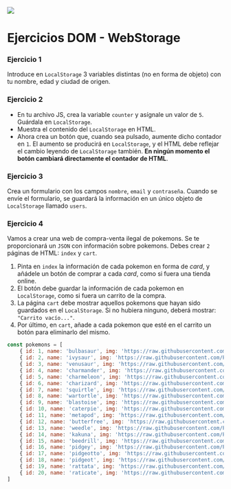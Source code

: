 ![](../../assets/Logo_Yellow.png)

# Ejercicios DOM - WebStorage

### Ejercicio 1
Introduce en `LocalStorage` 3 variables distintas (no en forma de objeto) con tu nombre, edad y ciudad de origen.

### Ejercicio 2
- En tu archivo JS, crea la variable `counter` y asígnale un valor de `5`. Guárdala en `LocalStorage`.
- Muestra el contenido del `LocalStorage` en HTML.
- Ahora crea un botón que, cuando sea pulsado, aumente dicho contador en `1`. El aumento se producirá en `LocalStorage`, y el HTML debe reflejar el cambio leyendo de `LocalStorage` también. **En ningún momento el botón cambiará directamente el contador de HTML**.

### Ejercicio 3
Crea un formulario con los campos `nombre`, `email` y `contraseña`. Cuando se envíe el formulario, se guardará la información en un único objeto de `LocalStorage` llamado `users`.

### Ejercicio 4
Vamos a crear una web de compra-venta ilegal de pokemons. Se te proporcionará un `JSON` con información sobre pokemons. Debes crear `2` páginas de HTML: `index` y `cart`.
1. Pinta en `index` la información de cada pokemon en forma de *card*, y añádele un botón de comprar a cada *card*, como si fuera una tienda online.
2. El botón debe guardar la información de cada pokemon en `LocalStorage`, como si fuera un carrito de la compra.
3. La página `cart` debe mostrar aquellos pokemons que hayan sido guardados en el `LocalStorage`. Si no hubiera ninguno, deberá mostrar: `"Carrito vacío..."`.
4. Por último, en `cart`, añade a cada pokemon que esté en el carrito un botón para eliminarlo del mismo.

```javascript 
const pokemons = [
	{ id: 1, name: 'bulbasaur', img: 'https://raw.githubusercontent.com/PokeAPI/sprites/master/sprites/pokemon/1.png' },
	{ id: 2, name: 'ivysaur', img: 'https://raw.githubusercontent.com/PokeAPI/sprites/master/sprites/pokemon/2.png' },
	{ id: 3, name: 'venusaur', img: 'https://raw.githubusercontent.com/PokeAPI/sprites/master/sprites/pokemon/3.png' },
	{ id: 4, name: 'charmander', img: 'https://raw.githubusercontent.com/PokeAPI/sprites/master/sprites/pokemon/4.png' },
	{ id: 5, name: 'charmeleon', img: 'https://raw.githubusercontent.com/PokeAPI/sprites/master/sprites/pokemon/5.png' },
	{ id: 6, name: 'charizard', img: 'https://raw.githubusercontent.com/PokeAPI/sprites/master/sprites/pokemon/6.png' },
	{ id: 7, name: 'squirtle', img: 'https://raw.githubusercontent.com/PokeAPI/sprites/master/sprites/pokemon/7.png' },
	{ id: 8, name: 'wartortle', img: 'https://raw.githubusercontent.com/PokeAPI/sprites/master/sprites/pokemon/8.png' },
	{ id: 9, name: 'blastoise', img: 'https://raw.githubusercontent.com/PokeAPI/sprites/master/sprites/pokemon/9.png' },
	{ id: 10, name: 'caterpie', img: 'https://raw.githubusercontent.com/PokeAPI/sprites/master/sprites/pokemon/10.png' },
	{ id: 11, name: 'metapod', img: 'https://raw.githubusercontent.com/PokeAPI/sprites/master/sprites/pokemon/11.png' },
	{ id: 12, name: 'butterfree', img: 'https://raw.githubusercontent.com/PokeAPI/sprites/master/sprites/pokemon/12.png' },
	{ id: 13, name: 'weedle', img: 'https://raw.githubusercontent.com/PokeAPI/sprites/master/sprites/pokemon/13.png' },
	{ id: 14, name: 'kakuna', img: 'https://raw.githubusercontent.com/PokeAPI/sprites/master/sprites/pokemon/14.png' },
	{ id: 15, name: 'beedrill', img: 'https://raw.githubusercontent.com/PokeAPI/sprites/master/sprites/pokemon/15.png' },
	{ id: 16, name: 'pidgey', img: 'https://raw.githubusercontent.com/PokeAPI/sprites/master/sprites/pokemon/16.png' },
	{ id: 17, name: 'pidgeotto', img: 'https://raw.githubusercontent.com/PokeAPI/sprites/master/sprites/pokemon/17.png' },
	{ id: 18, name: 'pidgeot', img: 'https://raw.githubusercontent.com/PokeAPI/sprites/master/sprites/pokemon/18.png' },
	{ id: 19, name: 'rattata', img: 'https://raw.githubusercontent.com/PokeAPI/sprites/master/sprites/pokemon/19.png' },
	{ id: 20, name: 'raticate', img: 'https://raw.githubusercontent.com/PokeAPI/sprites/master/sprites/pokemon/20.png' }
]
```

